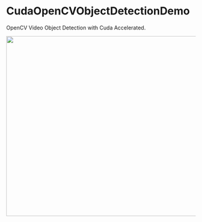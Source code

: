 # CudaOpenCVObjectDetectionDemo
OpenCV Video Object Detection with Cuda Accelerated.

<img width=800 height=480 src="https://github.com/Think-Big-Do-Small/CudaOpenCVObjectDetectionDemo/blob/9f1ac74cc5ec119d76ef93df82242b238fa0ef66/screenshot.png"></img>
